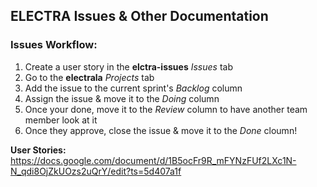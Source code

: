 ## ELECTRA Issues & Other Documentation

### Issues Workflow:
1. Create a user story in the **elctra-issues** *Issues* tab
2. Go to the **electrala** *Projects* tab
3. Add the issue to the current sprint's *Backlog* column
4. Assign the issue & move it to the *Doing* column
5. Once your done, move it to the *Review* column to have another team member look at it
6. Once they approve, close the issue & move it to the *Done* cloumn!

**User Stories:** https://docs.google.com/document/d/1B5ocFr9R_mFYNzFUf2LXc1N-N_qdi8OjZkUOzs2uQrY/edit?ts=5d407a1f
